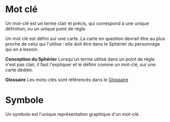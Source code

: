 # Mot clé 
Un mot-clé est un terme clair et précis, qui correspond à une unique définition, ou un unique point de règle.

Un mot clé est défini sur une carte.
La carte en question devrait être au plus proche de celui qui l'utilise : elle doit être dans le Sphérier du personnage qui en a besoin. 

**Conception du Sphérier**
Lorsqu'un terme utilisé dans un point de règle n'est pas clair, il faut l'expliquer et le définir comme un mot-clé, sur une carte dédiée.

**Glossaire**
Les mots-clés sont référencés dans le [Glossaire](https://trello.com/c/2sDoyFea) 

# Symbole

Un symbole est l'unique représentation graphique d'un mot-clé.
